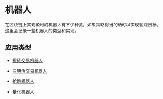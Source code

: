 # 机器人

在区块链上实现盈利的机器人有不少种类，如果策略得当的话可以实现躺赚目标。这里会记录一些机器人的类型和实现。

## 应用类型

- [搬砖交易机器人](./Moving_Exchange_Robot)

- [三明治交易机器人](./Sandwich_Exchange_Robot)

- [抢跑机器人](./Running_Robot)

- 量化机器人
